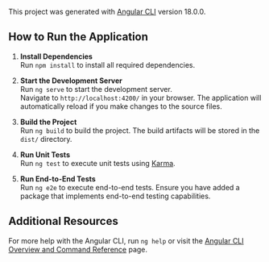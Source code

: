 This project was generated with [Angular CLI](https://github.com/angular/angular-cli) version 18.0.0.

## How to Run the Application

1. **Install Dependencies**  
    Run `npm install` to install all required dependencies.

2. **Start the Development Server**  
    Run `ng serve` to start the development server.  
    Navigate to `http://localhost:4200/` in your browser. The application will automatically reload if you make changes to the source files.

3. **Build the Project**  
    Run `ng build` to build the project. The build artifacts will be stored in the `dist/` directory.

4. **Run Unit Tests**  
    Run `ng test` to execute unit tests using [Karma](https://karma-runner.github.io).

5. **Run End-to-End Tests**  
    Run `ng e2e` to execute end-to-end tests. Ensure you have added a package that implements end-to-end testing capabilities.

## Additional Resources

For more help with the Angular CLI, run `ng help` or visit the [Angular CLI Overview and Command Reference](https://angular.io/cli) page.
